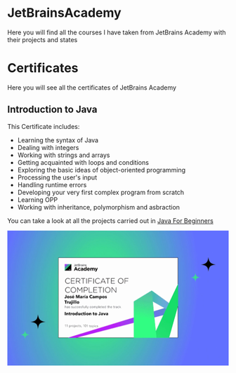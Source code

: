 # JetBrainsAcademy
Here you will find all the courses I have taken from JetBrains Academy with their projects and states

# Certificates
Here you will see all the certificates of JetBrains Academy
## Introduction to Java
This Certificate includes:
 - Learning the syntax of Java
 - Dealing with integers
 - Working with strings and arrays
 - Getting acquainted with loops and conditions
 - Exploring the basic ideas of object-oriented programming
 - Processing the user's input
 - Handling runtime errors
 - Developing your very first complex program from scratch
 - Learning OPP
 - Working with inheritance, polymorphism and asbraction

You can take a look at all the projects carried out in <a href="https://github.com/jmcamposdev/JetBrainsAcademy/tree/main/JavaforBeginners">Java For Beginners</a>
<p align="center">
<img src="/img/Certificates/IntroductionToJavaCertificate.jpg?raw=true" />
</p>
